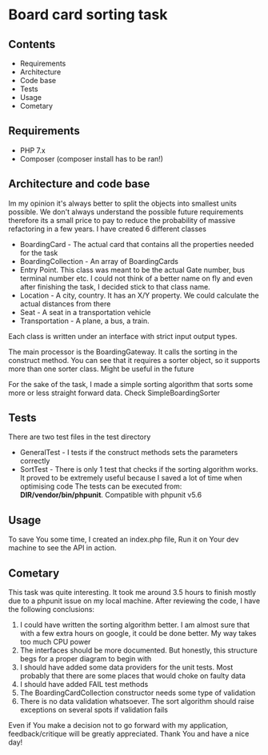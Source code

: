 # Board card sorting task

## Contents

* Requirements
* Architecture
* Code base
* Tests
* Usage
* Cometary

## Requirements

* PHP 7.x
* Composer (composer install has to be ran!)

## Architecture and code base

Im my opinion it's always better to split the objects into smallest units possible. We don't always understand the possible future requirements therefore its a small price to pay to reduce the probability of massive refactoring in a few years.
 I have created 6 different classes
 * BoardingCard - The actual card that contains all the properties needed for the task
 * BoardingCollection - An array of BoardingCards
 * Entry Point. This class was meant to be the actual Gate number, bus terminal number etc. I could not think of a better name on fly and even after finishing the task, I decided stick to that class name. 
 * Location - A city, country. It has an X/Y property. We could calculate the actual distances from there
 * Seat - A seat in a transportation vehicle
 * Transportation - A plane, a bus, a train.
 
 Each class is written under an interface with strict input output types.
 
 The main processor is the BoardingGateway. It calls the sorting in the construct method. You can see that it requires a sorter object, so it supports more than one sorter class. Might be useful in the future
 
 For the sake of the task, I made a simple sorting algorithm that sorts some more or less straight forward data. Check SimpleBoardingSorter

## Tests

There are two test files in the test directory
* GeneralTest - I tests if the construct methods sets the parameters correctly
* SortTest - There is only 1 test that checks if the sorting algorithm works. It proved to be extremely useful because I saved a lot of time when optimising code 
The tests can be executed from: __DIR/vendor/bin/phpunit__. Compatible with phpunit v5.6

## Usage

To save You some time, I created an index.php file, Run it on Your dev machine to see the API in action.

## Cometary

This task was quite interesting. It took me around 3.5 hours to finish mostly due to a phpunit issue on my local machine.
 After reviewing the code, I have the following conclusions:
 1) I could have written the sorting algorithm better. I am almost sure that with a few extra hours on google, it could be done better. My way takes too much CPU power
 2) The interfaces should be more documented. But honestly, this structure begs for a proper diagram to begin with
 3) I should have added some data providers for the unit tests. Most probably that there are some places that would choke on faulty data
 4) I should have added FAIL test methods
 5) The BoardingCardCollection constructor needs some type of validation
 6) There is no data validation whatsoever. The sort algorithm should raise exceptions on several spots if validation fails
 
 Even if You make a decision not to go forward with my application, feedback/critique will be greatly appreciated. Thank You and have a nice day!

